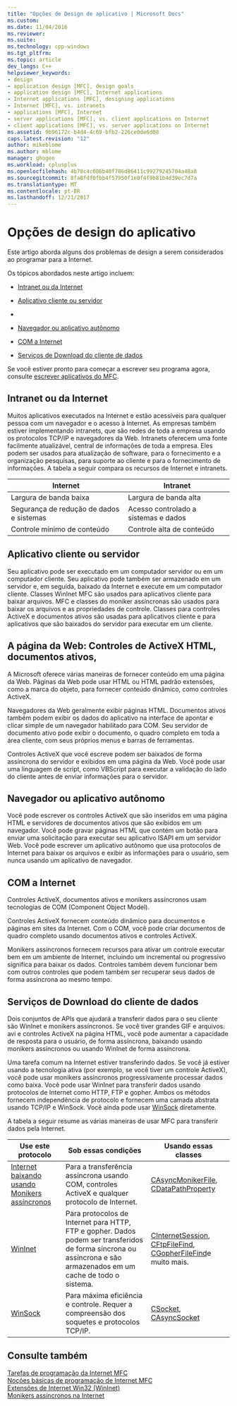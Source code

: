 ```yaml
---
title: "Opções de Design de aplicativo | Microsoft Docs"
ms.custom: 
ms.date: 11/04/2016
ms.reviewer: 
ms.suite: 
ms.technology: cpp-windows
ms.tgt_pltfrm: 
ms.topic: article
dev_langs: C++
helpviewer_keywords:
- design
- application design [MFC], design goals
- application design [MFC], Internet applications
- Internet applications [MFC], designing applications
- Internet [MFC], vs. intranets
- applications [MFC], Internet
- server applications [MFC], vs. client applications on Internet
- client applications [MFC], vs. server applications on Internet
ms.assetid: 9b96172c-b4d4-4c69-bfb2-226ce0de6d08
caps.latest.revision: "12"
author: mikeblome
ms.author: mblome
manager: ghogen
ms.workload: cplusplus
ms.openlocfilehash: 4b78c4c086b40f786d86411c99279245704a48a8
ms.sourcegitcommit: 8fa8fdf0fbb4f57950f1e8f4f9b81b4d39ec7d7a
ms.translationtype: MT
ms.contentlocale: pt-BR
ms.lasthandoff: 12/21/2017
---
```

# <a name="application-design-choices"></a>Opções de design do aplicativo
Este artigo aborda alguns dos problemas de design a serem considerados ao programar para a Internet.  
  
 Os tópicos abordados neste artigo incluem:  
  
-   [Intranet ou da Internet](#_core_intranet_versus_internet)  
  
-   [Aplicativo cliente ou servidor](#_core_client_or_server_application)  
  
-   [](#_core_the_web_page)  
  
-   [Navegador ou aplicativo autônomo](#_core_browser_or_standalone)  
  
-   [COM a Internet](#_core_com_on_the_internet)  
  
-   [Serviços de Download do cliente de dados](#_core_client_data_download_services)  
  
 Se você estiver pronto para começar a escrever seu programa agora, consulte [escrever aplicativos do MFC](../mfc/writing-mfc-applications.md).  
  
##  <a name="_core_intranet_versus_internet"></a>Intranet ou da Internet  
 Muitos aplicativos executados na Internet e estão acessíveis para qualquer pessoa com um navegador e o acesso à Internet. As empresas também estiver implementando intranets, que são redes de toda a empresa usando os protocolos TCP/IP e navegadores da Web. Intranets oferecem uma fonte facilmente atualizável, central de informações de toda a empresa. Eles podem ser usados para atualização de software, para o fornecimento e a organização pesquisas, para suporte ao cliente e para o fornecimento de informações. A tabela a seguir compara os recursos de Internet e intranets.  
  
|Internet|Intranet|  
|--------------|--------------|  
|Largura de banda baixa|Largura de banda alta|  
|Segurança de redução de dados e sistemas|Acesso controlado a sistemas e dados|  
|Controle mínimo de conteúdo|Controle alta de conteúdo|  
  
##  <a name="_core_client_or_server_application"></a>Aplicativo cliente ou servidor  
 Seu aplicativo pode ser executado em um computador servidor ou em um computador cliente. Seu aplicativo pode também ser armazenado em um servidor e, em seguida, baixado da Internet e execute em um computador cliente. Classes WinInet MFC são usados para aplicativos cliente para baixar arquivos. MFC e classes do moniker assíncronas são usados para baixar os arquivos e as propriedades de controle. Classes para controles ActiveX e documentos ativos são usadas para aplicativos cliente e para aplicativos que são baixados do servidor para executar em um cliente.  
  
##  <a name="_core_the_web_page"></a>A página da Web: Controles de ActiveX HTML, documentos ativos,  
 A Microsoft oferece várias maneiras de fornecer conteúdo em uma página da Web. Páginas da Web pode usar HTML ou HTML padrão extensões, como a marca do objeto, para fornecer conteúdo dinâmico, como controles ActiveX.  
  
 Navegadores da Web geralmente exibir páginas HTML. Documentos ativos também podem exibir os dados do aplicativo na interface de apontar e clicar simple de um navegador habilitado para COM. Seu servidor de documento ativo pode exibir o documento, o quadro completo em toda a área cliente, com seus próprios menus e barras de ferramentas.  
  
 Controles ActiveX que você escreve podem ser baixados de forma assíncrona do servidor e exibidos em uma página da Web. Você pode usar uma linguagem de script, como VBScript para executar a validação do lado do cliente antes de enviar informações para o servidor.  
  
##  <a name="_core_browser_or_standalone"></a>Navegador ou aplicativo autônomo  
 Você pode escrever os controles ActiveX que são inseridos em uma página HTML e servidores de documentos ativos que são exibidos em um navegador. Você pode gravar páginas HTML que contém um botão para enviar uma solicitação para executar seu aplicativo ISAPI em um servidor Web. Você pode escrever um aplicativo autônomo que usa protocolos de Internet para baixar os arquivos e exibir as informações para o usuário, sem nunca usando um aplicativo de navegador.  
  
##  <a name="_core_com_on_the_internet"></a>COM a Internet  
 Controles ActiveX, documentos ativos e monikers assíncronos usam tecnologias de COM (Component Object Model).  
  
 Controles ActiveX fornecem conteúdo dinâmico para documentos e páginas em sites da Internet. Com o COM, você pode criar documentos de quadro completo usando documentos ativos e controles ActiveX.  
  
 Monikers assíncronos fornecem recursos para ativar um controle executar bem em um ambiente de Internet, incluindo um incremental ou progressivo significa para baixar os dados. Controles também devem funcionar bem com outros controles que podem também ser recuperar seus dados de forma assíncrona ao mesmo tempo.  
  
##  <a name="_core_client_data_download_services"></a>Serviços de Download do cliente de dados  
 Dois conjuntos de APIs que ajudará a transferir dados para o seu cliente são WinInet e monikers assíncronos. Se você tiver grandes GIF e arquivos. avi e controles ActiveX na página HTML, você pode aumentar a capacidade de resposta para o usuário, de forma assíncrona, baixando usando monikers assíncronos ou usando WinInet de forma assíncrona.  
  
 Uma tarefa comum na Internet estiver transferindo dados. Se você já estiver usando a tecnologia ativa (por exemplo, se você tiver um controle ActiveX), você pode usar monikers assíncronos progressivamente processar dados como baixa. Você pode usar WinInet para transferir dados usando protocolos de Internet como HTTP, FTP e gopher. Ambos os métodos fornecem independência de protocolo e fornecem uma camada abstrata usando TCP/IP e WinSock. Você ainda pode usar [WinSock](../mfc/windows-sockets-in-mfc.md) diretamente.  
  
 A tabela a seguir resume as várias maneiras de usar MFC para transferir dados pela Internet.  
  
|Use este protocolo|Sob essas condições|Usando essas classes|  
|-----------------------|----------------------------|-------------------------|  
|[Internet baixando usando Monikers assíncronos](../mfc/asynchronous-monikers-on-the-internet.md)|Para a transferência assíncrona usando COM, controles ActiveX e qualquer protocolo de Internet.|[CAsyncMonikerFile](../mfc/reference/casyncmonikerfile-class.md), [CDataPathProperty](../mfc/reference/cdatapathproperty-class.md)|  
|[WinInet](../mfc/win32-internet-extensions-wininet.md)|Para protocolos de Internet para HTTP, FTP e gopher. Dados podem ser transferidos de forma síncrona ou assíncrona e são armazenados em um cache de todo o sistema.|[CInternetSession](../mfc/reference/cinternetsession-class.md), [CFtpFileFind](../mfc/reference/cftpfilefind-class.md), [CGopherFileFind](../mfc/reference/cgopherfilefind-class.md)e muito mais.|  
|[WinSock](../mfc/windows-sockets-in-mfc.md)|Para máxima eficiência e controle. Requer a compreensão dos soquetes e protocolos TCP/IP.|[CSocket](../mfc/reference/csocket-class.md), [CAsyncSocket](../mfc/reference/casyncsocket-class.md)|  
  
## <a name="see-also"></a>Consulte também  
 [Tarefas de programação da Internet MFC](../mfc/mfc-internet-programming-tasks.md)   
 [Noções básicas de programação de Internet MFC](../mfc/mfc-internet-programming-basics.md)   
 [Extensões de Internet Win32 (WinInet)](../mfc/win32-internet-extensions-wininet.md)   
 [Monikers assíncronos na Internet](../mfc/asynchronous-monikers-on-the-internet.md)

